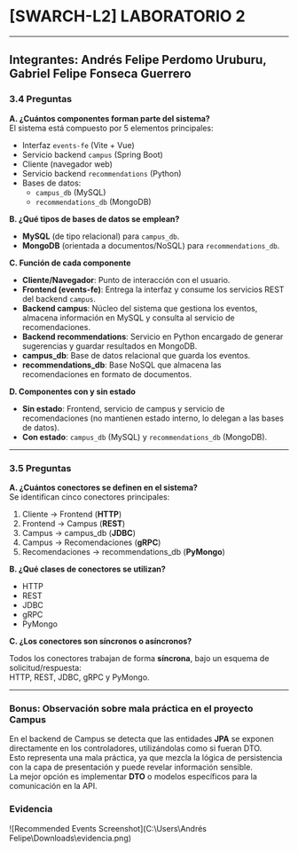 # [SWARCH-L2] LABORATORIO 2

---

## Integrantes: Andrés Felipe Perdomo Uruburu, Gabriel Felipe Fonseca Guerrero

### 3.4 Preguntas

**A. ¿Cuántos componentes forman parte del sistema?**  
El sistema está compuesto por 5 elementos principales:

- Interfaz `events-fe` (Vite + Vue)
- Servicio backend `campus` (Spring Boot)
- Cliente (navegador web)
- Servicio backend `recommendations` (Python)
- Bases de datos:
  - `campus_db` (MySQL)
  - `recommendations_db` (MongoDB)

**B. ¿Qué tipos de bases de datos se emplean?**

- **MySQL** (de tipo relacional) para `campus_db`.
- **MongoDB** (orientada a documentos/NoSQL) para `recommendations_db`.

**C. Función de cada componente**

- **Cliente/Navegador**: Punto de interacción con el usuario.
- **Frontend (events-fe)**: Entrega la interfaz y consume los servicios REST del backend `campus`.
- **Backend campus**: Núcleo del sistema que gestiona los eventos, almacena información en MySQL y consulta al servicio de recomendaciones.
- **Backend recommendations**: Servicio en Python encargado de generar sugerencias y guardar resultados en MongoDB.
- **campus_db**: Base de datos relacional que guarda los eventos.
- **recommendations_db**: Base NoSQL que almacena las recomendaciones en formato de documentos.

**D. Componentes con y sin estado**

- **Sin estado**: Frontend, servicio de campus y servicio de recomendaciones (no mantienen estado interno, lo delegan a las bases de datos).
- **Con estado**: `campus_db` (MySQL) y `recommendations_db` (MongoDB).

---

### 3.5 Preguntas

**A. ¿Cuántos conectores se definen en el sistema?**  
Se identifican cinco conectores principales:

1. Cliente → Frontend (**HTTP**)
2. Frontend → Campus (**REST**)
3. Campus → campus_db (**JDBC**)
4. Campus → Recomendaciones (**gRPC**)
5. Recomendaciones → recommendations_db (**PyMongo**)

**B. ¿Qué clases de conectores se utilizan?**

- HTTP
- REST
- JDBC
- gRPC
- PyMongo

**C. ¿Los conectores son síncronos o asíncronos?**

Todos los conectores trabajan de forma **síncrona**, bajo un esquema de solicitud/respuesta:  
HTTP, REST, JDBC, gRPC y PyMongo.

---

### Bonus: Observación sobre mala práctica en el proyecto Campus

En el backend de Campus se detecta que las entidades **JPA** se exponen directamente en los controladores, utilizándolas como si fueran DTO.  
Esto representa una mala práctica, ya que mezcla la lógica de persistencia con la capa de presentación y puede revelar información sensible.  
La mejor opción es implementar **DTO** o modelos específicos para la comunicación en la API.

### Evidencia

![Recommended Events Screenshot](C:\Users\Andrés Felipe\Downloads\evidencia.png)
